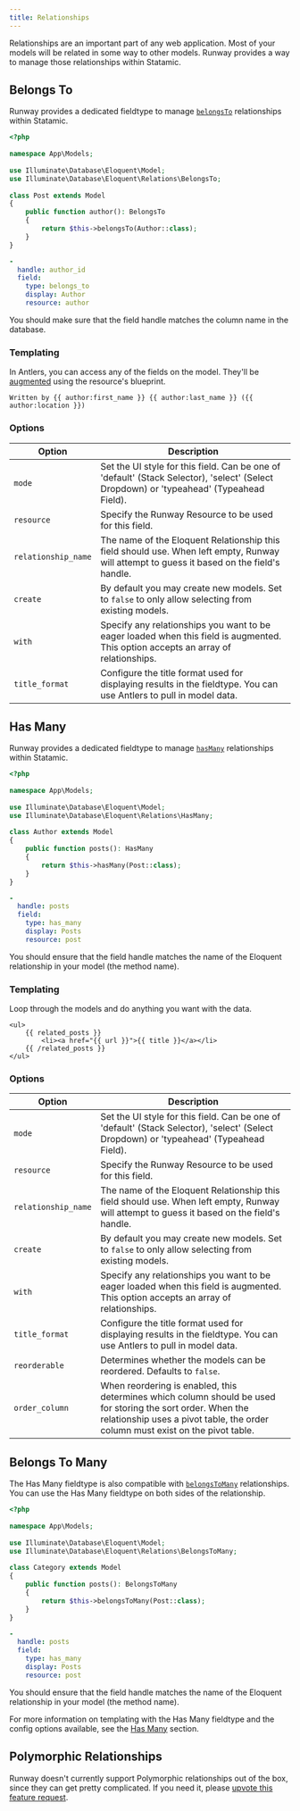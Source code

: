 ```yaml
---
title: Relationships
---
```


Relationships are an important part of any web application. Most of your models will be related in some way to other models. Runway provides a way to manage those relationships within Statamic.

## Belongs To

Runway provides a dedicated fieldtype to manage [`belongsTo`](https://laravel.com/docs/master/eloquent-relationships#one-to-many-inverse) relationships within Statamic. 

```php
<?php
 
namespace App\Models;
 
use Illuminate\Database\Eloquent\Model;
use Illuminate\Database\Eloquent\Relations\BelongsTo;
 
class Post extends Model
{
    public function author(): BelongsTo
    {
        return $this->belongsTo(Author::class);
    }
}
```

```yaml
-
  handle: author_id
  field:
    type: belongs_to
    display: Author
    resource: author
```

You should make sure that the field handle matches the column name in the database.

### Templating

In Antlers, you can access any of the fields on the model. They'll be [augmented](https://statamic.dev/extending/augmentation) using the resource's blueprint.

```antlers
Written by {{ author:first_name }} {{ author:last_name }} ({{ author:location }})
```

### Options

| **Option**          | **Description**                                                                                                                              |
|---------------------|----------------------------------------------------------------------------------------------------------------------------------------------|
| `mode`              | Set the UI style for this field. Can be one of 'default' (Stack  Selector), 'select' (Select Dropdown) or 'typeahead' (Typeahead Field).     |
| `resource`          | Specify the Runway Resource to be used for this field.                                                                                       |
| `relationship_name` | The name of the Eloquent Relationship this field should use. When left empty, Runway will attempt to guess it based on the field's handle.   |
| `create`            | By default you may create new models. Set to `false` to only allow selecting from existing models.                                           |
| `with`              | Specify any relationships you want to be eager loaded when this field is augmented. This option accepts an array of relationships.           |
| `title_format`      | Configure the title format used for displaying results in the fieldtype. You can use Antlers to pull in model data.                          |

## Has Many

Runway provides a dedicated fieldtype to manage [`hasMany`](https://laravel.com/docs/master/eloquent-relationships#one-to-many) relationships within Statamic.

```php
<?php
 
namespace App\Models;
 
use Illuminate\Database\Eloquent\Model;
use Illuminate\Database\Eloquent\Relations\HasMany;
 
class Author extends Model
{
    public function posts(): HasMany
    {
        return $this->hasMany(Post::class);
    }
}
```

```yaml
-
  handle: posts
  field:
    type: has_many
    display: Posts
    resource: post
```

You should ensure that the field handle matches the name of the Eloquent relationship in your model (the method name).

### Templating

Loop through the models and do anything you want with the data.

```antlers
<ul>
    {{ related_posts }}
        <li><a href="{{ url }}">{{ title }}</a></li>
    {{ /related_posts }}
</ul>
```

### Options

| **Option**          | **Description**                                                                                                                                                                               |
|---------------------|-----------------------------------------------------------------------------------------------------------------------------------------------------------------------------------------------|
| `mode`              | Set the UI style for this field. Can be one of 'default' (Stack  Selector), 'select' (Select Dropdown) or 'typeahead' (Typeahead Field).                                                      |
| `resource`          | Specify the Runway Resource to be used for this field.                                                                                                                                        |
| `relationship_name` | The name of the Eloquent Relationship this field should use. When left empty, Runway will attempt to guess it based on the field's handle.                                                    |
| `create`            | By default you may create new models. Set to `false` to only allow selecting from existing models.                                                                                            |
| `with`              | Specify any relationships you want to be eager loaded when this field is augmented. This option accepts an array of relationships.                                                            |
| `title_format`      | Configure the title format used for displaying results in the fieldtype. You can use Antlers to pull in model data.                                                                           |
| `reorderable`       | Determines whether the models can be reordered. Defaults to `false`.                                                                                                                          |
| `order_column`      | When reordering is enabled, this determines which column should be used for storing the sort order. When the relationship uses a pivot table, the order column must exist on the pivot table. |

## Belongs To Many

The Has Many fieldtype is also compatible with [`belongsToMany`](https://laravel.com/docs/master/eloquent-relationships#many-to-many) relationships. You can use the Has Many fieldtype on both sides of the relationship.

```php
<?php
 
namespace App\Models;
 
use Illuminate\Database\Eloquent\Model;
use Illuminate\Database\Eloquent\Relations\BelongsToMany;
 
class Category extends Model
{
    public function posts(): BelongsToMany
    {
        return $this->belongsToMany(Post::class);
    }
}
```

```yaml
-
  handle: posts
  field:
    type: has_many
    display: Posts
    resource: post
```

You should ensure that the field handle matches the name of the Eloquent relationship in your model (the method name).

For more information on templating with the Has Many fieldtype and the config options available, see the [Has Many](#has-many) section.

## Polymorphic Relationships

Runway doesn't currently support Polymorphic relationships out of the box, since they can get pretty complicated. If you need it, please [upvote this feature request](https://github.com/statamic-rad-pack/runway/discussions/245).
